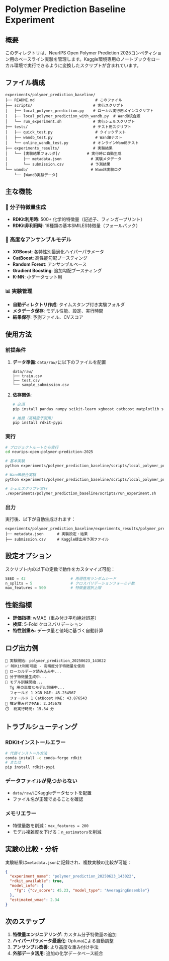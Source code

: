 # Polymer Prediction Baseline Experiment

## 概要

このディレクトリは、NeurIPS Open Polymer Prediction 2025コンペティション用のベースライン実験を管理します。Kaggle環境専用のノートブックをローカル環境で実行できるように変換したスクリプトが含まれています。

## ファイル構成

```
experiments/polymer_prediction_baseline/
├── README.md                           # このファイル
├── scripts/                           # 実行スクリプト
│   ├── local_polymer_prediction.py    # ローカル実行用メインスクリプト
│   ├── local_polymer_prediction_with_wandb.py  # WandB統合版
│   └── run_experiment.sh              # 実行シェルスクリプト
├── tests/                             # テスト用スクリプト
│   ├── quick_test.py                   # クイックテスト
│   ├── wandb_test.py                   # WandBテスト
│   └── online_wandb_test.py           # オンラインWandBテスト
├── experiments_results/               # 実験結果
│   └── [実験結果フォルダ]/            # 実行時に自動生成
│       ├── metadata.json             # 実験メタデータ
│       └── submission.csv            # 予測結果
└── wandb/                            # WandB実験ログ
    └── [WandB実験データ]
```

## 主な機能

### 🧬 分子特徴量生成
- **RDKit利用時**: 500+ 化学的特徴量（記述子、フィンガープリント）
- **RDKit非利用時**: 16種類の基本SMILES特徴量（フォールバック）

### 🤖 高度なアンサンブルモデル
- **XGBoost**: 各特性別最適化ハイパーパラメータ
- **CatBoost**: 高性能勾配ブースティング
- **Random Forest**: アンサンブルベース
- **Gradient Boosting**: 追加勾配ブースティング
- **K-NN**: 小データセット用

### 📊 実験管理
- **自動ディレクトリ作成**: タイムスタンプ付き実験フォルダ
- **メタデータ保存**: モデル性能、設定、実行時間
- **結果保存**: 予測ファイル、CVスコア

## 使用方法

### 前提条件

1. **データ準備**: `data/raw/`に以下のファイルを配置
   ```
   data/raw/
   ├── train.csv
   ├── test.csv
   └── sample_submission.csv
   ```

2. **依存関係**: 
   ```bash
   # 必須
   pip install pandas numpy scikit-learn xgboost catboost matplotlib seaborn
   
   # 推奨（高精度予測用）
   pip install rdkit-pypi
   ```

### 実行

```bash
# プロジェクトルートから実行
cd neurips-open-polymer-prediction-2025

# 基本実験
python experiments/polymer_prediction_baseline/scripts/local_polymer_prediction.py

# WandB統合実験
python experiments/polymer_prediction_baseline/scripts/local_polymer_prediction_with_wandb.py

# シェルスクリプト実行
./experiments/polymer_prediction_baseline/scripts/run_experiment.sh
```

### 出力

実行後、以下が自動生成されます：

```
experiments/polymer_prediction_baseline/experiments_results/polymer_prediction_YYYYMMDD_HHMMSS/
├── metadata.json      # 実験設定・結果
├── submission.csv     # Kaggle提出用予測ファイル
```

## 設定オプション

スクリプト内の以下の定数で動作をカスタマイズ可能：

```python
SEED = 42                    # 再現性用ランダムシード
n_splits = 5                 # クロスバリデーションフォールド数
max_features = 500           # 特徴量選択上限
```

## 性能指標

- **評価指標**: wMAE（重み付き平均絶対誤差）
- **検証**: 5-Fold クロスバリデーション
- **特性別重み**: データ量と値域に基づく自動計算

## ログ出力例

```
🚀 実験開始: polymer_prediction_20250623_143022
✅ RDKit利用可能 - 高精度分子特徴量を使用
📂 ローカルデータ読み込み中...
🧬 分子特徴量生成中...
🤖 モデル訓練開始...
  Tg 用の高度なモデル訓練中...
  フォールド 1 XGB MAE: 45.234567
  フォールド 1 CatBoost MAE: 43.876543
🎯 推定重み付きMAE: 2.345678
⏱️  総実行時間: 15.34 分
```

## トラブルシューティング

### RDKitインストールエラー
```bash
# 代替インストール方法
conda install -c conda-forge rdkit
# または
pip install rdkit-pypi
```

### データファイルが見つからない
- `data/raw/`にKaggleデータセットを配置
- ファイル名が正確であることを確認

### メモリエラー
- 特徴量数を削減：`max_features = 200`
- モデル複雑度を下げる：`n_estimators`を削減

## 実験の比較・分析

実験結果は`metadata.json`に記録され、複数実験の比較が可能：

```json
{
  "experiment_name": "polymer_prediction_20250623_143022",
  "rdkit_available": true,
  "model_info": {
    "Tg": {"cv_score": 45.23, "model_type": "AveragingEnsemble"}
  },
  "estimated_wmae": 2.34
}
```

## 次のステップ

1. **特徴量エンジニアリング**: カスタム分子特徴量の追加
2. **ハイパーパラメータ最適化**: Optunaによる自動調整
3. **アンサンブル改善**: より高度な重み付け手法
4. **外部データ活用**: 追加の化学データベース統合
